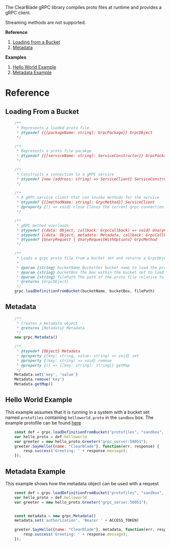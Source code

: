 The ClearBlade gRPC library compiles proto files at runtime and provides a gRPC client. 

Streaming methods are not supported.

__Reference__
1. [Loading from a Bucket](#Loading-From-a-Bucket)
2. [Metadata](#metadata)

__Examples__
1. [Hello World Example](#Hello-World-Example)
2. [Metadata Example](#metadata-example)

# Reference

## Loading From a Bucket

~~~javascript
    /**
     * Represents a loaded proto file
     * @typedef {{[packageName: string]: GrpcPackage}} GrpcObject
     */

    /**
     * Represents a proto file pacakge
     * @typedef {{[serviceName: string]: ServiceConstructor}} GrpcPackage
     */

    /**
     * Constructs a connection to a gRPC service
     * @typedef {new (address: string) => ServiceClient} ServiceConstructor
     */

    /**
     * A gRPC service client that can invoke methods for the service
     * @typedef {{[methodName: string]: GrpcMethod}} ServiceClient
     * @property {() => void} close Closes the current grpc connection. It cannot be opened again.
     */

    /**
     * gRPC method overloads
     * @typedef {(data: Object, callback: GrpcCallback) => void} UnaryRequest
     * @typedef {(data: Object, metadata: Metadata, callback: GrpcCallback) => void} UnaryRequestWithOptions
     * @typedef {UnaryRequest | UnaryRequestWithOptions} GrpcMethod
     */

    /**
     * Loads a grpc proto file from a bucket set and returns a GrpcObject.
     * 
     * @param {string} bucketName BucketSet bucket name to load the proto file from
     * @param {string} bucketBox The box within the bucket set to load the file from
     * @param {string} filePath The path of the proto file relative to the box
     * @returns {GrpcObject}
     */
    grpc.loadDefinitionFromBucket(bucketName, bucketBox, filePath)
~~~

## Metadata

~~~javascript
    /**
     * Creates a metadata object
     * @returns {Metadata} Metadata
     */
    new grpc.Metadata()

    /**
     * @typedef {Object} Metadata
     * @property {(key: string, value: string) => void} set
     * @property {(key: string) => void} remove
     * @property {() => {[key: string]: string}} getMap
     */
    Metadata.set('key', 'value')
    Metadata.remove('key')
    Metadata.getMap()


~~~

## Hello World Example
This example assumes that it is running in a system with a bucket set named `protofiles` containing `helloworld.proto` in the `sandbox` box. The example protofile can be found [here](https://github.com/grpc/grpc/blob/master/examples/protos/helloworld.proto)

~~~javascript
    const def = grpc.loadDefinitionFromBucket("protofiles", "sandbox", "hello.proto")
    var hello_proto = def.helloworld
    var greeter = new hello_proto.Greeter("grpc_server:50051");
    greeter.SayHello({name: "ClearBlade"}, function(err, response) {
        resp.success('Greeting: ' + response.message);
    });
~~~

## Metadata Example
This example shows how the metadata object can be used with a request

~~~javascript
    const def = grpc.loadDefinitionFromBucket("protofiles", "sandbox", "hello.proto")
    var hello_proto = def.helloworld
    var greeter = new hello_proto.Greeter("grpc_server:50051");


    const metadata = new grpc.Metadata()
    metadata.set('authorization', 'Bearer ' + ACCESS_TOKEN)

    greeter.SayHello({name: "ClearBlade"}, metadata, function(err, response) {
        resp.success('Greeting: ' + response.message);
    });
~~~